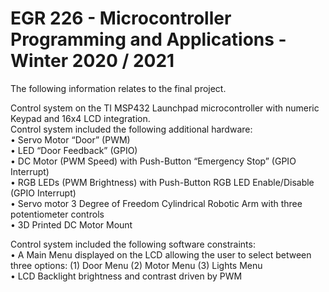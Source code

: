# EGR 226 - Microcontroller Programming and Applications - Winter 2020 / 2021 
The following information relates to the final project.   

Control system on the TI MSP432 Launchpad microcontroller with numeric Keypad and 16x4 LCD integration.  
Control system included the following additional hardware:  
• Servo Motor “Door” (PWM)  
• LED “Door Feedback” (GPIO)  
• DC Motor (PWM Speed) with Push-Button “Emergency Stop” (GPIO Interrupt)  
• RGB LEDs (PWM Brightness) with Push-Button RGB LED Enable/Disable (GPIO Interrupt)  
• Servo motor 3 Degree of Freedom Cylindrical Robotic Arm with three potentiometer controls   
• 3D Printed DC Motor Mount  

Control system included the following software constraints:   
• A Main Menu displayed on the LCD allowing the user to select between three options: (1) Door Menu (2) Motor Menu (3) Lights Menu  
• LCD Backlight brightness and contrast driven by PWM  

